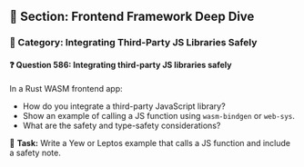 ## 📘 Section: Frontend Framework Deep Dive  
### 🔹 Category: Integrating Third-Party JS Libraries Safely  
#### ❓ Question 586: Integrating third-party JS libraries safely

In a Rust WASM frontend app:

- How do you integrate a third-party JavaScript library?
- Show an example of calling a JS function using `wasm-bindgen` or `web-sys`.
- What are the safety and type-safety considerations?

🔧 **Task:** Write a Yew or Leptos example that calls a JS function and include a safety note.
